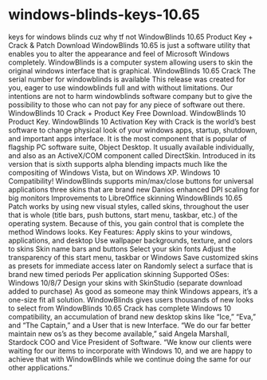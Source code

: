 # windows-blinds-keys-10.65
keys for windows blinds cuz why tf not
WindowBlinds 10.65 Product Key + Crack & Patch Download
WindowBlinds 10.65 is just a software utility that enables you to alter the appearance and feel of Microsoft Windows completely. WindowBlinds is a computer system allowing users to skin the original windows interface that is graphical.
WindowBlinds 10.65 Crack
The serial number for windowblinds is available This release was created for you, eager to use windowblinds full and with without limitations. Our intentions are not to harm windowblinds software company but to give the possibility to those who can not pay for any piece of software out there. WindowBlinds 10 Crack + Product Key Free Download. WindowBlinds 10 Product Key. WindowBlinds 10 Activation Key with Crack is the world’s best software to change physical look of your windows apps, startup, shutdown, and important apps interface.
It is the most component that is popular of flagship PC software suite, Object Desktop. It usually available individually, and also as an ActiveX/COM component called DirectSkin. Introduced in its version that is sixth supports alpha blending impacts much like the compositing of Windows Vista, but on Windows XP.
Windows 10 Compatibility!
WindowBlinds supports min/max/close buttons for universal applications
three skins that are brand new Danios
enhanced DPI scaling for big monitors
Improvements to LibreOffice skinning
WindowBlinds 10.65 Patch works by using new visual styles, called skins, throughout the user that is whole (title bars, push buttons, start menu, taskbar, etc.) of the operating system. Because of this, you gain control that is complete the method Windows looks.
Key Features:
Apply skins to your windows, applications, and desktop
Use wallpaper backgrounds, texture, and colors to skins
Skin name bars and buttons
Select your skin fonts
Adjust the transparency of this start menu, taskbar or Windows
Save customized skins as presets for immediate access later on
Randomly select a surface that is brand new timed periods
Per application skinning
Supported OSes: Windows 10/8/7
Design your skins with SkinStudio (separate download added to purchase)
As good as someone may think Windows appears, it’s a one-size fit all solution.
WindowBlinds gives users thousands of new looks to select from
WindowBlinds 10.65 Crack has complete Windows 10 compatibility, an accumulation of brand new desktop skins like “Ice,” “Eva,” and “The Captain,” and a User that is new Interface. “We do our far better maintain new os’s as they become available,” said Angela Marshall, Stardock COO and Vice President of Software. “We know our clients were waiting for our items to incorporate with Windows 10, and we are happy to achieve that with WindowBlinds while we continue doing the same for our other applications.”
